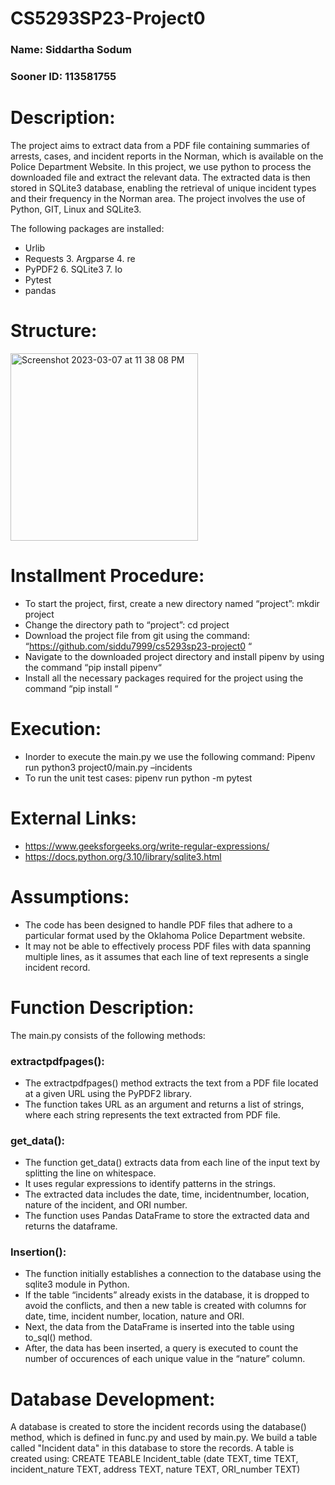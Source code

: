 # CS5293SP23-Project0

### Name: Siddartha Sodum
### Sooner ID: 113581755

# Description:
The project aims to extract data from a PDF file containing summaries of arrests, cases, and incident reports in the Norman, which is available on the Police Department Website. In this project, we use python to process the downloaded file and extract the relevant data. The extracted data is then stored in SQLite3 database, enabling the retrieval of unique incident types and their frequency in the Norman area. The project involves the use of Python, GIT, Linux and SQLite3.

The following packages are installed:
- Urlib
- Requests 3. Argparse 4. re
- PyPDF2 6. SQLite3 7. Io
- Pytest
- pandas

# Structure:
<img width="300" alt="Screenshot 2023-03-07 at 11 38 08 PM" src="https://user-images.githubusercontent.com/100113832/223628579-1254b8bc-04ed-4374-ac25-a964d6ff15aa.png">


    
# Installment Procedure:
- To start the project, first, create a new directory named “project”: mkdir project
- Change the directory path to “project”: cd project
- Download the project file from git using the command: “https://github.com/siddu7999/cs5293sp23-project0 “
- Navigate to the downloaded project directory and install pipenv by using the command “pip install pipenv“
- Install all the necessary packages required for the project using the command “pip install <packpagename>“

# Execution:
- Inorder to execute the main.py we use the following command:
Pipenv run python3 project0/main.py –incidents <paste the url here>
- To run the unit test cases: pipenv run python -m pytest
  
# External Links:
- https://www.geeksforgeeks.org/write-regular-expressions/
- https://docs.python.org/3.10/library/sqlite3.html
  
# Assumptions:
- The code has been designed to handle PDF files that adhere to a particular format used by the Oklahoma Police Department website.
- It may not be able to effectively process PDF files with data spanning multiple lines, as it assumes that each line of text represents a single incident record.
  
# Function Description:
The main.py consists of the following methods:
### extractpdfpages():
- The extractpdfpages() method extracts the text from a PDF file located at a given URL using the PyPDF2 library.
- The function takes URL as an argument and returns a list of strings, where each string represents the text extracted from PDF file.
### get_data():
- The function get_data() extracts data from each line of the input text by splitting the line on whitespace.
- It uses regular expressions to identify patterns in the strings.
- The extracted data includes the date, time, incidentnumber, location, nature of the incident, and
ORI number.
- The function uses Pandas DataFrame to store the extracted data and returns the dataframe.
### Insertion():
- The function initially establishes a connection to the database using the sqlite3 module in Python.
- If the table “incidents” already exists in the database, it is dropped to avoid the conflicts, and then a
new table is created with columns for date, time, incident number, location, nature and ORI.
- Next, the data from the DataFrame is inserted into the table using to_sql() method.
- After, the data has been inserted, a query is executed to count the number of occurences of each unique value in the “nature” column.
# Database Development:
A database is created to store the incident records using the database() method, which is defined in func.py and used by main.py. We build a table called "Incident data" in this database to store the records.
A table is created using:
CREATE TEABLE Incident_table (date TEXT, time TEXT, incident_nature TEXT, address TEXT, nature TEXT, ORI_number TEXT)

